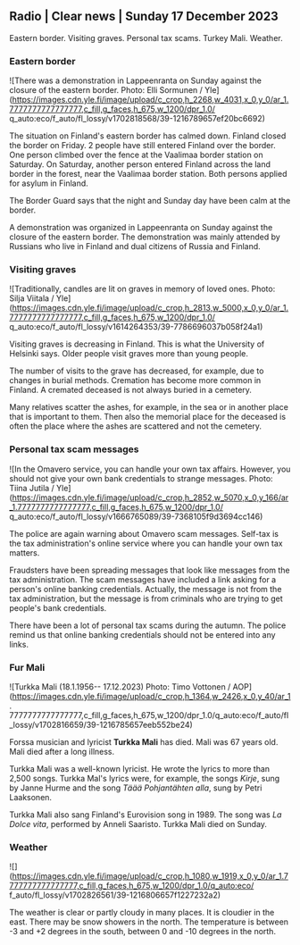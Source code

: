 ## Radio \| Clear news \| Sunday 17 December 2023

Eastern border. Visiting graves. Personal tax scams. Turkey Mali. Weather.

### Eastern border

![There was a demonstration in Lappeenranta on Sunday against the closure of the eastern border. Photo: Elli Sormunen / Yle](https://images.cdn.yle.fi/image/upload/c_crop,h_2268,w_4031,x_0,y_0/ar_1.7777777777777777,c_fill,g_faces,h_675,w_1200/dpr_1.0/ q_auto:eco/f_auto/fl_lossy/v1702818568/39-1216789657ef20bc6692)

The situation on Finland's eastern border has calmed down. Finland closed the border on Friday. 2 people have still entered Finland over the border. One person climbed over the fence at the Vaalimaa border station on Saturday. On Saturday, another person entered Finland across the land border in the forest, near the Vaalimaa border station. Both persons applied for asylum in Finland.

The Border Guard says that the night and Sunday day have been calm at the border.

A demonstration was organized in Lappeenranta on Sunday against the closure of the eastern border. The demonstration was mainly attended by Russians who live in Finland and dual citizens of Russia and Finland.

### Visiting graves

![Traditionally, candles are lit on graves in memory of loved ones. Photo: Silja Viitala / Yle](https://images.cdn.yle.fi/image/upload/c_crop,h_2813,w_5000,x_0,y_0/ar_1.7777777777777777,c_fill,g_faces,h_675,w_1200/dpr_1.0/ q_auto:eco/f_auto/fl_lossy/v1614264353/39-7786696037b058f24a1)

Visiting graves is decreasing in Finland. This is what the University of Helsinki says. Older people visit graves more than young people.

The number of visits to the grave has decreased, for example, due to changes in burial methods. Cremation has become more common in Finland. A cremated deceased is not always buried in a cemetery.

Many relatives scatter the ashes, for example, in the sea or in another place that is important to them. Then also the memorial place for the deceased is often the place where the ashes are scattered and not the cemetery.

### Personal tax scam messages

![In the Omavero service, you can handle your own tax affairs. However, you should not give your own bank credentials to strange messages. Photo: Tiina Jutila / Yle](https://images.cdn.yle.fi/image/upload/c_crop,h_2852,w_5070,x_0,y_166/ar_1.7777777777777777,c_fill,g_faces,h_675,w_1200/dpr_1.0/ q_auto:eco/f_auto/fl_lossy/v1666765089/39-7368105f9d3694cc146)

The police are again warning about Omavero scam messages. Self-tax is the tax administration's online service where you can handle your own tax matters.

Fraudsters have been spreading messages that look like messages from the tax administration. The scam messages have included a link asking for a person's online banking credentials. Actually, the message is not from the tax administration, but the message is from criminals who are trying to get people's bank credentials.

There have been a lot of personal tax scams during the autumn. The police remind us that online banking credentials should not be entered into any links.

### Fur Mali

![Turkka Mali (18.1.1956-- 17.12.2023) Photo: Timo Vottonen / AOP](https://images.cdn.yle.fi/image/upload/c_crop,h_1364,w_2426,x_0,y_40/ar_1. 7777777777777777,c_fill,g_faces,h_675,w_1200/dpr_1.0/q_auto:eco/f_auto/fl_lossy/v1702816659/39-1216785657eeb552be24)

Forssa musician and lyricist **Turkka Mali** has died. Mali was 67 years old. Mali died after a long illness.

Turkka Mali was a well-known lyricist. He wrote the lyrics to more than 2,500 songs. Turkka Mal's lyrics were, for example, the songs *Kirje*, sung by Janne Hurme and the song *Täää Pohjantähten alla*, sung by Petri Laaksonen.

Turkka Mali also sang Finland's Eurovision song in 1989. The song was *La Dolce vita*, performed by Anneli Saaristo. Turkka Mali died on Sunday.

### Weather

![](https://images.cdn.yle.fi/image/upload/c_crop,h_1080,w_1919,x_0,y_0/ar_1.7777777777777777,c_fill,g_faces,h_675,w_1200/dpr_1.0/q_auto:eco/ f_auto/fl_lossy/v1702826561/39-1216806657f1227232a2)

The weather is clear or partly cloudy in many places. It is cloudier in the east. There may be snow showers in the north. The temperature is between -3 and +2 degrees in the south, between 0 and -10 degrees in the north.
